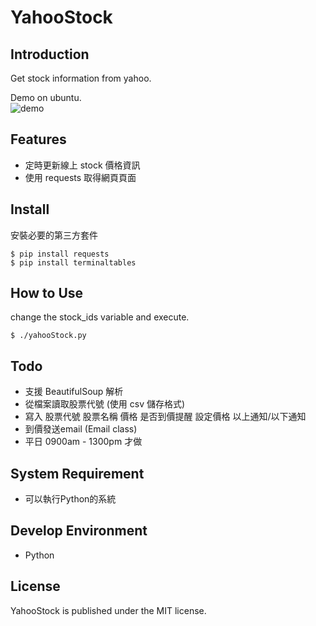 YahooStock
==========

## Introduction
Get stock information from yahoo.  

Demo on ubuntu.  
![demo](https://raw.github.com/shengyu7697/YahooStock/master/demo.gif)  

## Features
* 定時更新線上 stock 價格資訊  
* 使用 requests 取得網頁頁面  

## Install
安裝必要的第三方套件  
```
$ pip install requests
$ pip install terminaltables
```

## How to Use
change the stock_ids variable and execute.  
```
$ ./yahooStock.py
```

## Todo
* 支援 BeautifulSoup 解析  
* 從檔案讀取股票代號 (使用 csv 儲存格式)  
* 寫入 股票代號 股票名稱 價格 是否到價提醒 設定價格 以上通知/以下通知  
* 到價發送email (Email class)  
* 平日 0900am - 1300pm 才做  

## System Requirement
* 可以執行Python的系統

## Develop Environment
* Python

## License
YahooStock is published under the MIT license.  
